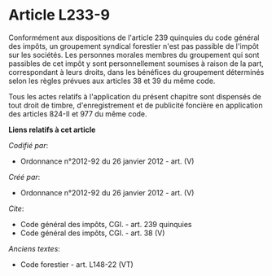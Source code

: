 # Article L233-9

Conformément aux dispositions de l'article 239 quinquies du code général des impôts, un groupement syndical forestier n'est
pas passible de l'impôt sur les sociétés. Les personnes morales membres du groupement qui sont passibles de cet impôt y sont
personnellement soumises à raison de la part, correspondant à leurs droits, dans les bénéfices du groupement déterminés selon
les règles prévues aux articles 38 et 39 du même code.

Tous les actes relatifs à l'application du présent chapitre sont dispensés de tout droit de timbre, d'enregistrement et de
publicité foncière en application des articles 824-II et 977 du même code.

**Liens relatifs à cet article**

_Codifié par_:

  - Ordonnance n°2012-92 du 26 janvier 2012 - art. (V)

_Créé par_:

  - Ordonnance n°2012-92 du 26 janvier 2012 - art. (V)

_Cite_:

  - Code général des impôts, CGI. - art. 239 quinquies
  - Code général des impôts, CGI. - art. 38 (V)

_Anciens textes_:

  - Code forestier - art. L148-22 (VT)
